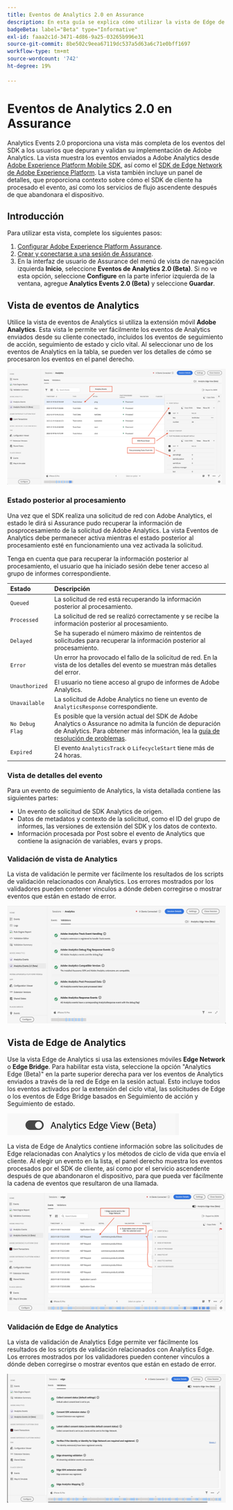 ```yaml
---
title: Eventos de Analytics 2.0 en Assurance
description: En esta guía se explica cómo utilizar la vista de Edge de Adobe Analytics y Analytics con Adobe Experience Platform Assurance.
badgeBeta: label="Beta" type="Informative"
exl-id: faaa2c1d-3471-4d86-9a25-03265b996e31
source-git-commit: 8be502c9eea67119dc537a5d63a6c71e0bff1697
workflow-type: tm+mt
source-wordcount: '742'
ht-degree: 19%

---
```


# Eventos de Analytics 2.0 en Assurance

Analytics Events 2.0 proporciona una vista más completa de los eventos del SDK a los usuarios que depuran y validan su implementación de Adobe Analytics. La vista muestra los eventos enviados a Adobe Analytics desde [Adobe Experience Platform Mobile SDK](https://developer.adobe.com/client-sdks/solution/adobe-analytics/), así como el [SDK de Edge Network de Adobe Experience Platform](https://developer.adobe.com/client-sdks/edge/edge-network/). La vista también incluye un panel de detalles, que proporciona contexto sobre cómo el SDK de cliente ha procesado el evento, así como los servicios de flujo ascendente después de que abandonara el dispositivo.

## Introducción

Para utilizar esta vista, complete los siguientes pasos:

1. [Configurar Adobe Experience Platform Assurance](../tutorials/implement-assurance.md).
2. [Crear y conectarse a una sesión de Assurance](../tutorials/using-assurance.md).
3. En la interfaz de usuario de Assurance del menú de vista de navegación izquierda **Inicio**, seleccione **Eventos de Analytics 2.0 (Beta)**. Si no ve esta opción, seleccione **Configure** en la parte inferior izquierda de la ventana, agregue **Analytics Events 2.0 (Beta)** y seleccione **Guardar**.

## Vista de eventos de Analytics

Utilice la vista de eventos de Analytics si utiliza la extensión móvil **Adobe Analytics**. Esta vista le permite ver fácilmente los eventos de Analytics enviados desde su cliente conectado, incluidos los eventos de seguimiento de acción, seguimiento de estado y ciclo vital. Al seleccionar uno de los eventos de Analytics en la tabla, se pueden ver los detalles de cómo se procesaron los eventos en el panel derecho.

![Imagen que muestra diferentes componentes en la vista Eventos de Analytics.](./images/adobe-analytics-edge/analytics-events.png)

### Estado posterior al procesamiento

Una vez que el SDK realiza una solicitud de red con Adobe Analytics, el estado le dirá si Assurance pudo recuperar la información de posprocesamiento de la solicitud de Adobe Analytics. La vista Eventos de Analytics debe permanecer activa mientras el estado posterior al procesamiento esté en funcionamiento una vez activada la solicitud.

Tenga en cuenta que para recuperar la información posterior al procesamiento, el usuario que ha iniciado sesión debe tener acceso al grupo de informes correspondiente.

| Estado | Descripción |
| :----- | :---------- |
| `Queued` | La solicitud de red está recuperando la información posterior al procesamiento. |
| `Processed` | La solicitud de red se realizó correctamente y se recibe la información posterior al procesamiento. |
| `Delayed` | Se ha superado el número máximo de reintentos de solicitudes para recuperar la información posterior al procesamiento. |
| `Error` | Un error ha provocado el fallo de la solicitud de red. En la vista de los detalles del evento se muestran más detalles del error. |
| `Unauthorized` | El usuario no tiene acceso al grupo de informes de Adobe Analytics. |
| `Unavailable` | La solicitud de Adobe Analytics no tiene un evento de `AnalyticsResponse` correspondiente. |
| `No Debug Flag` | Es posible que la versión actual del SDK de Adobe Analytics o Assurance no admita la función de depuración de Analytics. Para obtener más información, lea la [guía de resolución de problemas](../troubleshooting.md). |
| `Expired` | El evento `AnalyticsTrack` o `LifecycleStart` tiene más de 24 horas. |

### Vista de detalles del evento

Para un evento de seguimiento de Analytics, la vista detallada contiene las siguientes partes:

- Un evento de solicitud de SDK Analytics de origen.
- Datos de metadatos y contexto de la solicitud, como el ID del grupo de informes, las versiones de extensión del SDK y los datos de contexto.
- Información procesada por Post sobre el evento de Analytics que contiene la asignación de variables, evars y props.

### Validación de vista de Analytics

La vista de validación le permite ver fácilmente los resultados de los scripts de validación relacionados con Analytics. Los errores mostrados por los validadores pueden contener vínculos a dónde deben corregirse o mostrar eventos que están en estado de error.

![Imagen que muestra la ficha validadores en la vista de Analytics.](./images/adobe-analytics-edge/analytics-validation-view.png)

## Vista de Edge de Analytics

Use la vista Edge de Analytics si usa las extensiones móviles **Edge Network** o **Edge Bridge**. Para habilitar esta vista, seleccione la opción &quot;Analytics Edge (Beta)&quot; en la parte superior derecha para ver los eventos de Analytics enviados a través de la red de Edge en la sesión actual. Esto incluye todos los eventos activados por la extensión del ciclo vital, las solicitudes de Edge o los eventos de Edge Bridge basados en Seguimiento de acción y Seguimiento de estado.

![Imagen que muestra la opción que se utilizó para cambiar entre la vista de Analytics y la vista de Analytics Edge.](./images/adobe-analytics-edge/analytics-view-toggle.png)

La vista de Edge de Analytics contiene información sobre las solicitudes de Edge relacionadas con Analytics y los métodos de ciclo de vida que envía el cliente. Al elegir un evento en la lista, el panel derecho muestra los eventos procesados por el SDK de cliente, así como por el servicio ascendente después de que abandonaron el dispositivo, para que pueda ver fácilmente la cadena de eventos que resultaron de una llamada.

![Imagen que muestra diferentes componentes en la vista de Edge de Analytics.](./images/adobe-analytics-edge/edge-analytics-events.png)

### Validación de Edge de Analytics

La vista de validación de Analytics Edge permite ver fácilmente los resultados de los scripts de validación relacionados con Analytics Edge. Los errores mostrados por los validadores pueden contener vínculos a dónde deben corregirse o mostrar eventos que están en estado de error.

![Imagen que muestra la ficha validadores en la vista Edge de Analytics.](./images/adobe-analytics-edge/edge-analytics-validation-view.png)
